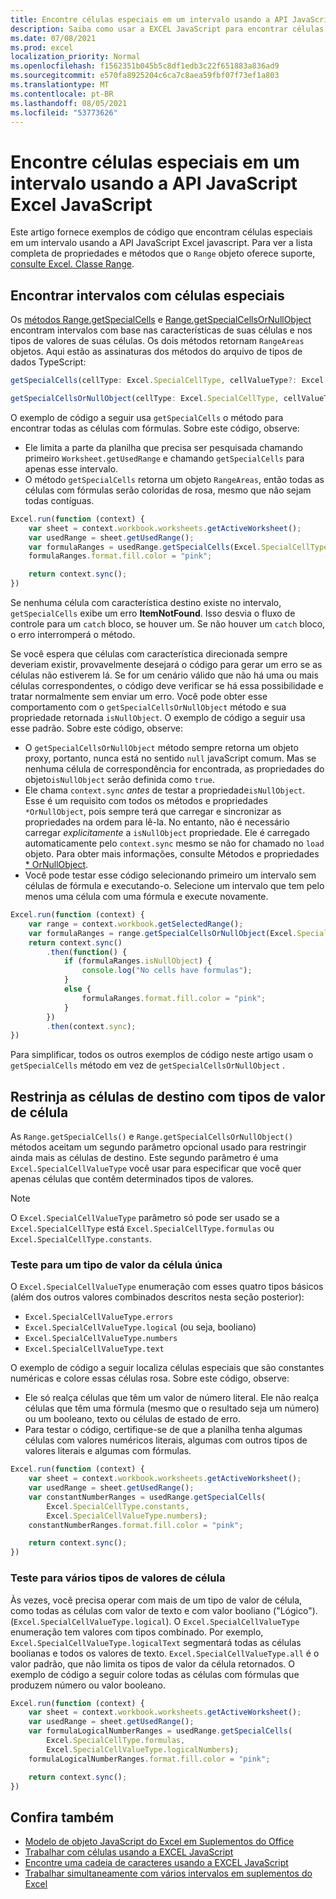 ```yaml
---
title: Encontre células especiais em um intervalo usando a API JavaScript Excel JavaScript
description: Saiba como usar a EXCEL JavaScript para encontrar células especiais, como células com fórmulas, erros ou números.
ms.date: 07/08/2021
ms.prod: excel
localization_priority: Normal
ms.openlocfilehash: f1562351b045b5c8df1edb3c22f651883a836ad9
ms.sourcegitcommit: e570fa8925204c6ca7c8aea59fbf07f73ef1a803
ms.translationtype: MT
ms.contentlocale: pt-BR
ms.lasthandoff: 08/05/2021
ms.locfileid: "53773626"
---
```

# <a name="find-special-cells-within-a-range-using-the-excel-javascript-api"></a>Encontre células especiais em um intervalo usando a API JavaScript Excel JavaScript

Este artigo fornece exemplos de código que encontram células especiais em um intervalo usando a API JavaScript Excel javascript. Para ver a lista completa de propriedades e métodos que o `Range` objeto oferece suporte, [consulte Excel. Classe Range](/javascript/api/excel/excel.range).

## <a name="find-ranges-with-special-cells"></a>Encontrar intervalos com células especiais

Os [métodos Range.getSpecialCells](/javascript/api/excel/excel.range#getSpecialCells_cellType__cellValueType_) e [Range.getSpecialCellsOrNullObject](/javascript/api/excel/excel.range#getSpecialCellsOrNullObject_cellType__cellValueType_) encontram intervalos com base nas características de suas células e nos tipos de valores de suas células. Os dois métodos retornam `RangeAreas` objetos. Aqui estão as assinaturas dos métodos do arquivo de tipos de dados TypeScript:

```typescript
getSpecialCells(cellType: Excel.SpecialCellType, cellValueType?: Excel.SpecialCellValueType): Excel.RangeAreas;
```

```typescript
getSpecialCellsOrNullObject(cellType: Excel.SpecialCellType, cellValueType?: Excel.SpecialCellValueType): Excel.RangeAreas;
```

O exemplo de código a seguir usa `getSpecialCells` o método para encontrar todas as células com fórmulas. Sobre este código, observe:

- Ele limita a parte da planilha que precisa ser pesquisada chamando primeiro `Worksheet.getUsedRange` e chamando `getSpecialCells` para apenas esse intervalo.
- O método `getSpecialCells` retorna um objeto `RangeAreas`, então todas as células com fórmulas serão coloridas de rosa, mesmo que não sejam todas contíguas.

```js
Excel.run(function (context) {
    var sheet = context.workbook.worksheets.getActiveWorksheet();
    var usedRange = sheet.getUsedRange();
    var formulaRanges = usedRange.getSpecialCells(Excel.SpecialCellType.formulas);
    formulaRanges.format.fill.color = "pink";

    return context.sync();
})
```

Se nenhuma célula com característica destino existe no intervalo, `getSpecialCells` exibe um erro **ItemNotFound**. Isso desvia o fluxo de controle para um `catch` bloco, se houver um. Se não houver um `catch` bloco, o erro interromperá o método.

Se você espera que células com característica direcionada sempre deveriam existir, provavelmente desejará o código para gerar um erro se as células não estiverem lá. Se for um cenário válido que não há uma ou mais células correspondentes, o código deve verificar se há essa possibilidade e tratar normalmente sem enviar um erro. Você pode obter esse comportamento com o `getSpecialCellsOrNullObject` método e sua propriedade retornada `isNullObject`. O exemplo de código a seguir usa esse padrão. Sobre este código, observe:

- O `getSpecialCellsOrNullObject` método sempre retorna um objeto proxy, portanto, nunca está no sentido `null` javaScript comum. Mas se nenhuma célula de correspondência for encontrada, as propriedades do objeto`isNullObject` serão definida como `true`.
- Ele chama `context.sync` *antes* de testar a propriedade`isNullObject`. Esse é um requisito com todos os métodos e propriedades `*OrNullObject`, pois sempre terá que carregar e sincronizar as propriedades na ordem para lê-la. No entanto, não é necessário carregar *explicitamente* a `isNullObject` propriedade. Ele é carregado automaticamente pelo `context.sync` mesmo se não for chamado no `load` objeto. Para obter mais informações, consulte Métodos e propriedades [ \* OrNullObject](../develop/application-specific-api-model.md#ornullobject-methods-and-properties).
- Você pode testar esse código selecionando primeiro um intervalo sem células de fórmula e executando-o. Selecione um intervalo que tem pelo menos uma célula com uma fórmula e execute novamente.

```js
Excel.run(function (context) {
    var range = context.workbook.getSelectedRange();
    var formulaRanges = range.getSpecialCellsOrNullObject(Excel.SpecialCellType.formulas);
    return context.sync()
        .then(function() {
            if (formulaRanges.isNullObject) {
                console.log("No cells have formulas");
            }
            else {
                formulaRanges.format.fill.color = "pink";
            }
        })
        .then(context.sync);
})
```

Para simplificar, todos os outros exemplos de código neste artigo usam o `getSpecialCells` método em vez de  `getSpecialCellsOrNullObject` .

## <a name="narrow-the-target-cells-with-cell-value-types"></a>Restrinja as células de destino com tipos de valor de célula

As `Range.getSpecialCells()` e `Range.getSpecialCellsOrNullObject()` métodos aceitam um segundo parâmetro opcional usado para restringir ainda mais as células de destino. Este segundo parâmetro é uma `Excel.SpecialCellValueType` você usar para especificar que você quer apenas células que contêm determinados tipos de valores.

> [!NOTE]
> O `Excel.SpecialCellValueType` parâmetro só pode ser usado se a `Excel.SpecialCellType` está `Excel.SpecialCellType.formulas` ou `Excel.SpecialCellType.constants`.

### <a name="test-for-a-single-cell-value-type"></a>Teste para um tipo de valor da célula única

O `Excel.SpecialCellValueType` enumeração com esses quatro tipos básicos (além dos outros valores combinados descritos nesta seção posterior):

- `Excel.SpecialCellValueType.errors`
- `Excel.SpecialCellValueType.logical` (ou seja, booliano)
- `Excel.SpecialCellValueType.numbers`
- `Excel.SpecialCellValueType.text`

O exemplo de código a seguir localiza células especiais que são constantes numéricas e colore essas células rosa. Sobre este código, observe:

- Ele só realça células que têm um valor de número literal. Ele não realça células que têm uma fórmula (mesmo que o resultado seja um número) ou um booleano, texto ou células de estado de erro.
- Para testar o código, certifique-se de que a planilha tenha algumas células com valores numéricos literais, algumas com outros tipos de valores literais e algumas com fórmulas.

```js
Excel.run(function (context) {
    var sheet = context.workbook.worksheets.getActiveWorksheet();
    var usedRange = sheet.getUsedRange();
    var constantNumberRanges = usedRange.getSpecialCells(
        Excel.SpecialCellType.constants,
        Excel.SpecialCellValueType.numbers);
    constantNumberRanges.format.fill.color = "pink";

    return context.sync();
})
```

### <a name="test-for-multiple-cell-value-types"></a>Teste para vários tipos de valores de célula

Às vezes, você precisa operar com mais de um tipo de valor de célula, como todas as células com valor de texto e com valor booliano ("Lógico"). (`Excel.SpecialCellValueType.logical`). O `Excel.SpecialCellValueType` enumeração tem valores com tipos combinado. Por exemplo, `Excel.SpecialCellValueType.logicalText` segmentará todas as células boolianas e todos os valores de texto. `Excel.SpecialCellValueType.all` é o valor padrão, que não limita os tipos de valor da célula retornados. O exemplo de código a seguir colore todas as células com fórmulas que produzem número ou valor booleano.

```js
Excel.run(function (context) {
    var sheet = context.workbook.worksheets.getActiveWorksheet();
    var usedRange = sheet.getUsedRange();
    var formulaLogicalNumberRanges = usedRange.getSpecialCells(
        Excel.SpecialCellType.formulas,
        Excel.SpecialCellValueType.logicalNumbers);
    formulaLogicalNumberRanges.format.fill.color = "pink";

    return context.sync();
})
```

## <a name="see-also"></a>Confira também

- [Modelo de objeto JavaScript do Excel em Suplementos do Office](excel-add-ins-core-concepts.md)
- [Trabalhar com células usando a EXCEL JavaScript](excel-add-ins-cells.md)
- [Encontre uma cadeia de caracteres usando a EXCEL JavaScript](excel-add-ins-ranges-string-match.md)
- [Trabalhar simultaneamente com vários intervalos em suplementos do Excel](excel-add-ins-multiple-ranges.md)
